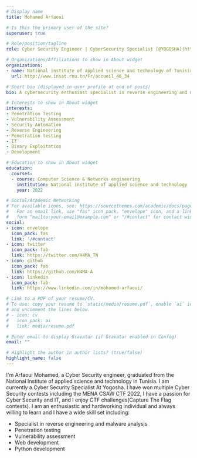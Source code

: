 ```yaml
---
# Display name
title: Mohamed Arfaoui

# Is this the primary user of the site?
superuser: true

# Role/position/tagline
role: Cyber Security Engineer | CyberSecurity Specialist [@YOGOSHA](https://yogosha.com/)

# Organizations/Affiliations to show in About widget
organizations:
- name: National institute of applied science and technology of Tunisia (INSAT)
  url: http://www.insat.rnu.tn/Fr/accueil_46_34

# Short bio (displayed in user profile at end of posts)
bio: A cybersecurity enthusiast specialist in reverse engineering and malware analysis.

# Interests to show in About widget
interests:
- Penetration Testing
- Vulnerability Assessment
- Security Automation
- Reverse Engineering
- Penetration testing
- IT
- Binary Exploitation
- Development

# Education to show in About widget
education:
  courses:
  - course: Computer Science & Networks engineering
    institution: National institute of applied science and technology
    year: 2022

# Social/Academic Networking
# For available icons, see: https://sourcethemes.com/academic/docs/page-builder/#icons
#   For an email link, use "fas" icon pack, "envelope" icon, and a link in the
#   form "mailto:your-email@example.com" or "/#contact" for contact widget.
social:
- icon: envelope
  icon_pack: fas
  link: '/#contact'
- icon: twitter
  icon_pack: fab
  link: https://twitter.com/H4MA_TN
- icon: github
  icon_pack: fab
  link: https://github.com/H4MA-A
- icon: linkedin
  icon_pack: fab
  link: https://www.linkedin.com/in/mohamed-arfaoui/

# Link to a PDF of your resume/CV.
# To use: copy your resume to `static/media/resume.pdf`, enable `ai` icons in `params.toml`, 
# and uncomment the lines below.
# - icon: cv
#   icon_pack: ai
#   link: media/resume.pdf

# Enter email to display Gravatar (if Gravatar enabled in Config)
email: ""

# Highlight the author in author lists? (true/false)
highlight_name: false
---
```

I'm Arfaoui Mohamed, a Cyber Security engineer, graduated from the National Institute of applied science and technology in Tunisia. I am currently a Cyber Security Specialist At Yogosha. I have won multiple Cyber Security contests including the MENA CSAW CTF 2022, I have a passion for Cyber Security and IT, and I enjoy CTF challenges(Capture The Flag contests). I am an enthusiastic and hardworking individual and always willing to learn and I have a wide skill set including:
- Specialist in reverse engineering and malware analysis
- Penetration testing
- Vulnerability assessment
- Web development
- Python development
